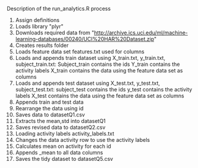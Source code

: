 Description of the run_analytics.R process

1. Assign definitions
2. Loads library "plyr"
3. Downloads required data from "http://archive.ics.uci.edu/ml/machine-learning-databases/00240/UCI%20HAR%20Dataset.zip"
4. Creates results folder
5. Loads feature data set features.txt used for columns
6. Loads and appends train dataset using X_train.txt, y_train.txt, subject_train.txt:
Subject_train contains the ids
Y_train contains the activity labels
X_train contains the data using the feature data set as columns
7. Loads and appends test dataset using X_test.txt, y_test.txt, subject_test.txt:
subject_test contains the ids
y_test contains the activity labels
X_test contains the data using the feature data set as columns
8. Appends train and test data
9. Rearrange the data using id
10. Saves data to datasetQ1.csv
11. Extracts the mean,std into datasetQ1
12. Saves revised data to datasetQ2.csv
13. Loading activity labels activity_labels.txt
14. Changes the data activity row to use the activity labels
15. Calculates mean on activity for each id
16. Appends _mean to all data columns
17. Saves the tidy dataset to datasetQ5.csv
